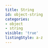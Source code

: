 ```yaml
---
title: String
id: object-string
categories:
- object
- string
visible: 'true'
listingStyle: a-z
---
```

